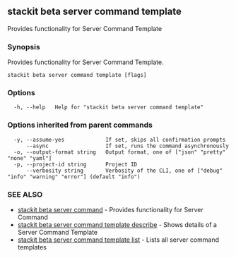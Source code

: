 ## stackit beta server command template

Provides functionality for Server Command Template

### Synopsis

Provides functionality for Server Command Template.

```
stackit beta server command template [flags]
```

### Options

```
  -h, --help   Help for "stackit beta server command template"
```

### Options inherited from parent commands

```
  -y, --assume-yes             If set, skips all confirmation prompts
      --async                  If set, runs the command asynchronously
  -o, --output-format string   Output format, one of ["json" "pretty" "none" "yaml"]
  -p, --project-id string      Project ID
      --verbosity string       Verbosity of the CLI, one of ["debug" "info" "warning" "error"] (default "info")
```

### SEE ALSO

* [stackit beta server command](./stackit_beta_server_command.md)	 - Provides functionality for Server Command
* [stackit beta server command template describe](./stackit_beta_server_command_template_describe.md)	 - Shows details of a Server Command Template
* [stackit beta server command template list](./stackit_beta_server_command_template_list.md)	 - Lists all server command templates

